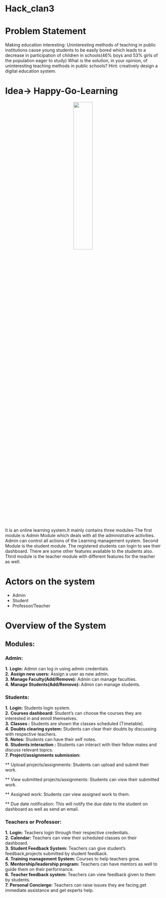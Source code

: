# Hack_clan3

# Problem Statement
Making education interesting:
Uninteresting methods of teaching in public institutions cause young students to be easily bored which leads to a decrease in participation of children in schools(46% boys and 53% girls of the population eager to study) What is the solution, in your opinion, of uninteresting teaching methods in public schools? Hint: creatively design a digital education system.

# Idea-> Happy-Go-Learning
<p align="center"><img width=35% src="https://media1.tenor.com/images/37fc501975d23bf9bae452244c238106/tenor.gif?itemid=15730167"></p>

It is an online learning  system.It mainly contains three modules-The first module is Admin Module which deals with all the administrative activities. Admin can control all actions of the Learning management system. Second Module is the student module. The registered students can login to see their dashboard. There are some other features available to the students also. Third module is the teacher module with different features for the teacher as well.

# Actors on the system
<ul>
  <li>Admin</li>
<li>Student</li>
<li>Professor/Teacher</li>
 </ul>

# Overview of the System
## Modules:
### Admin:
 **1.** **Login:** Admin can log in using admin credentials.<br>
 **2.** **Assign new users:** Assign a user as new admin.<br>
 **3.** **Manage Faculty(Add/Remove):** Admin can manage faculties.<br>
 **4.** **Manage Students(Add/Remove):** Admin can manage students.<br>

### Students:
**1.** **Login:** Students login system.<br>
**2.** **Courses dashboard:** Student’s can choose the courses they are interested in and enroll themselves.<br>
**3.** **Classes :** Students are shown the classes scheduled (Timetable).<br>
**4.** **Doubts clearing system:** Students can clear their doubts by discussing with respective teachers.<br>
**5.** **Notes:** Students can have their self notes.<br>
**6.** **Students interaction :** Students can interact with their fellow mates and discuss relevant topics.<br>
**7.** **Project/assignments submission:**

   ** Upload projects/assignments: Students can upload and submit their work.<br>

   ** View submitted projects/assignments: Students can view their submitted  work.<br>

   ** Assigned work: Students can view assigned work to them.<br>

   ** Due date notification: This will notify the due date to the student on dashboard as well as send an email.<br>


### Teachers or Professor:
**1.** **Login:** Teachers login through their respective credentials.<br>
**2.** **Calendar:** Teachers can view their scheduled classes on their dashboard.<br>
**3.** **Student Feedback System:** Teachers can give student’s feedback,projects submitted by student feedback.<br>
**4.** **Training management System:** Courses to help teachers grow.<br>
**5.** **Mentorship/leadership program:** Teachers can have mentors as well to guide them on their performance.<br>
**6.** **Teacher feedback system:** Teachers can view feedback given to them by students.<br>
**7.** **Personal Concierge:** Teachers can raise issues they are facing,get immediate assistance and get experts help.<br>


